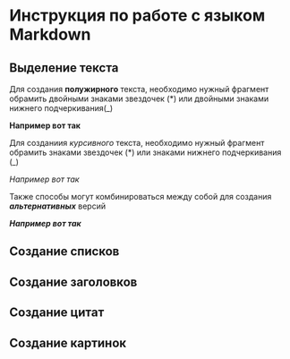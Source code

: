# Инструкция по работе с языком Markdown

## Выделение текста

Для создания **полужирного** текста, необходимо нужный фрагмент обрамить двойными знаками звездочек (*)  или двойными знаками нижнего подчеркивания(_)

__Например вот так__

Для созданиия *курсивного* текста, необходимо нужный фрагмент обрамить знаками звездочек (*) или знаками нижнего подчеркивания (_)

*Например вот так*

Также способы могут комбинироваться между собой для создания *__альтернативных__* версий

_**Например вот так**_
## Создание списков

## Создание заголовков

## Создание цитат

## Создание картинок